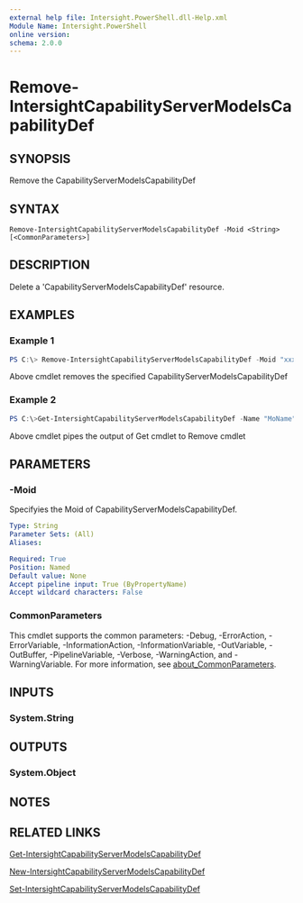```yaml
---
external help file: Intersight.PowerShell.dll-Help.xml
Module Name: Intersight.PowerShell
online version:
schema: 2.0.0
---
```


# Remove-IntersightCapabilityServerModelsCapabilityDef

## SYNOPSIS
Remove the CapabilityServerModelsCapabilityDef

## SYNTAX

```
Remove-IntersightCapabilityServerModelsCapabilityDef -Moid <String> [<CommonParameters>]
```

## DESCRIPTION
Delete a &apos;CapabilityServerModelsCapabilityDef&apos; resource.

## EXAMPLES

### Example 1
```powershell
PS C:\> Remove-IntersightCapabilityServerModelsCapabilityDef -Moid "xxxxxxxxxxxxxxxxxxxxxxxxxxx"
```
Above cmdlet removes the specified CapabilityServerModelsCapabilityDef 

### Example 2
```powershell
PS C:\>Get-IntersightCapabilityServerModelsCapabilityDef -Name "MoName"|  Remove-IntersightCapabilityServerModelsCapabilityDef
```
Above cmdlet pipes the output of Get cmdlet to Remove cmdlet

## PARAMETERS

### -Moid
Specifyies the Moid of CapabilityServerModelsCapabilityDef.

```yaml
Type: String
Parameter Sets: (All)
Aliases:

Required: True
Position: Named
Default value: None
Accept pipeline input: True (ByPropertyName)
Accept wildcard characters: False
```

### CommonParameters
This cmdlet supports the common parameters: -Debug, -ErrorAction, -ErrorVariable, -InformationAction, -InformationVariable, -OutVariable, -OutBuffer, -PipelineVariable, -Verbose, -WarningAction, and -WarningVariable. For more information, see [about_CommonParameters](http://go.microsoft.com/fwlink/?LinkID=113216).

## INPUTS

### System.String

## OUTPUTS

### System.Object
## NOTES

## RELATED LINKS

[Get-IntersightCapabilityServerModelsCapabilityDef](./Get-IntersightCapabilityServerModelsCapabilityDef.md)

[New-IntersightCapabilityServerModelsCapabilityDef](./New-IntersightCapabilityServerModelsCapabilityDef.md)

[Set-IntersightCapabilityServerModelsCapabilityDef](./Set-IntersightCapabilityServerModelsCapabilityDef.md)

